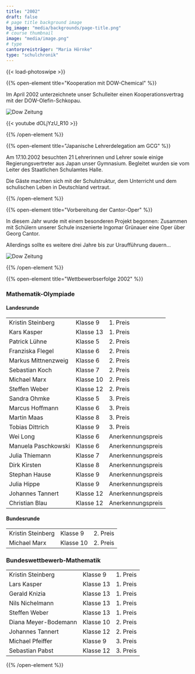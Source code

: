 ```yaml
---
title: "2002"
draft: false
# page title background image
bg_image: "media/backgrounds/page-title.png"
# course thumbnail
image: "media/image.png"
# type
cantorpreisträger: "Maria Hörnke"
type: "schulchronik"
---
```


{{< load-photoswipe >}}

{{% open-element title="Kooperation mit DOW-Chemical" %}}

Im April 2002 unterzeichnete unser Schulleiter einen Kooperationsvertrag mit der DOW-Olefin-Schkopau.

![Dow Zeitung](/media/schulchronik/2002/dow_artikel.png)

{{< youtube dOLjYzU_R10 >}}

{{% /open-element %}}

{{% open-element title="Japanische Lehrerdelegation am GCG" %}}

Am 17.10.2002 besuchten 21 Lehrerinnen und Lehrer sowie einige Regierungsvertreter aus Japan unser Gymnasium. Begleitet wurden sie vom Leiter des Staatlichen Schulamtes Halle.

Die Gäste machten sich mit der Schulstruktur, dem Unterricht und dem schulischen Leben in Deutschland vertraut.

{{% /open-element %}}

{{% open-element title="Vorbereitung der Cantor-Oper" %}}

In diesem Jahr wurde mit einem besonderen Projekt begonnen: Zusammen mit Schülern unserer Schule inszenierte Ingomar Grünauer eine Oper über Georg Cantor.

Allerdings sollte es weitere drei Jahre bis zur Uraufführung dauern...

![Dow Zeitung](/media/schulchronik/2002/cantor-oper2002.png)

{{% /open-element %}}

{{% open-element title="Wettbewerbserfolge 2002" %}}

### Mathematik-Olympiade

#### Landesrunde

||||
|-|-|-|
|Kristin Steinberg|Klasse 9|1. Preis|
|Kars Kasper|Klasse 13|1. Preis|
|Patrick Lühne|Klasse 5|2. Preis|
|Franziska Flegel|Klasse 6|2. Preis|
|Markus Mittnenzweig|Klasse 6|2. Preis|
|Sebastian Koch|Klasse 7|2. Preis|
|Michael Marx|Klasse 10|2. Preis|
|Steffen Weber|Klasse 12|2. Preis|
|Sandra Ohmke|Klasse 5|3. Preis|
|Marcus Hoffmann|Klasse 6|3. Preis|
|Martin Maas|Klasse 8|3. Preis|
|Tobias Dittrich|Klasse 9|3. Preis|
|Wei Long|Klasse 6|Anerkennungspreis|
|Manuela Paschkowski|Klasse 6|Anerkennungspreis|
|Julia Thiemann|Klasse 7|Anerkennungspreis|
|Dirk Kirsten|Klasse 8|Anerkennungspreis|
|Stephan Hause|Klasse 9|Anerkennungspreis|
|Julia Hippe|Klasse 9|Anerkennungspreis|
|Johannes Tannert|Klasse 12|Anerkennungspreis|
|Christian Blau|Klasse 12|Anerkennungspreis|

#### Bundesrunde

||||
|-|-|-|
|Kristin Steinberg|Klasse 9|2. Preis|
|Michael Marx|Klasse 10|2. Preis|

### Bundeswettbewerb-Mathematik

||||
|-|-|-|
|Kristin Steinberg|Klasse 9|1. Preis|
|Lars Kasper|Klasse 13|1. Preis|
|Gerald Knizia|Klasse 13|1. Preis|
|Nils Nichelmann|Klasse 13|1. Preis|
|Steffen Weber|Klasse 13|1. Preis|
|Diana Meyer-Bodemann|Klasse 10|2. Preis|
|Johannes Tannert|Klasse 12|2. Preis|
|Michael Pfeiffer|Klasse 9|3. Preis|
|Sebastian Pabst|Klasse 12|3. Preis|

{{% /open-element %}}
